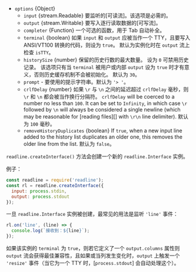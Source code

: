 <!-- YAML
added: v0.1.98
changes:
  - version: v8.3.0, 6.11.4
    pr-url: https://github.com/nodejs/node/pull/13497
    description: Remove max limit of `crlfDelay` option.
  - version: v6.6.0
    pr-url: https://github.com/nodejs/node/pull/8109
    description: The `crlfDelay` option is supported now.
  - version: v6.3.0
    pr-url: https://github.com/nodejs/node/pull/7125
    description: The `prompt` option is supported now.
  - version: v6.0.0
    pr-url: https://github.com/nodejs/node/pull/6352
    description: The `historySize` option can be `0` now.
-->

* `options` {Object}
  * `input` {stream.Readable} 要监听的[可读流]。该选项是必需的。
  * `output` {stream.Writable} 要写入逐行读取数据的[可写流]。
  * `completer` {Function} 一个可选的函数，用于 Tab 自动补全。
  * `terminal` {boolean} 如果 `input` 和 `output` 应被当作一个 TTY，且要写入 ANSI/VT100 转换的代码，则设为 `true`。
    默认为实例化时在 `output` 流上检查 `isTTY`。
  * `historySize` {number} 保留的历史行数的最大数量。
    设为 `0` 可禁用历史记录。
    该选项只有当 `terminal` 被用户或内部 `output` 设为 `true` 时才有意义，否则历史缓存机制不会被初始化。
    默认为 `30`。
  * `prompt` - 要使用的提示字符串。默认为 `'> '`。
  * `crlfDelay` {number} 如果 `\r` 与 `\n` 之间的延迟超过 `crlfDelay` 毫秒，则 `\r` 和 `\n` 都会被当作换行分隔符。
    `crlfDelay` will be coerced to a number no less than `100`. It can be set to
    `Infinity`, in which case `\r` followed by `\n` will always be considered a
    single newline (which may be reasonable for [reading files][]
    with `\r\n` line delimiter).
    默认为 `100` 毫秒。
  * `removeHistoryDuplicates` {boolean} If `true`, when a new input line added
    to the history list duplicates an older one, this removes the older line
    from the list. 
    默认为 `false`。

`readline.createInterface()` 方法会创建一个新的 `readline.Interface` 实例。

例子：

```js
const readline = require('readline');
const rl = readline.createInterface({
  input: process.stdin,
  output: process.stdout
});
```

一旦 `readline.Interface` 实例被创建，最常见的用法是监听 `'line'` 事件：

```js
rl.on('line', (line) => {
  console.log(`接收到：${line}`);
});
```

如果该实例的 `terminal` 为 `true`，则若它定义了一个 `output.columns` 属性则 `output` 流会获得最佳兼容性，且如果或当列发生变化时，`output` 上触发一个 `'resize'` 事件（当它为一个 TTY 时，[`process.stdout`] 会自动处理这个）。

